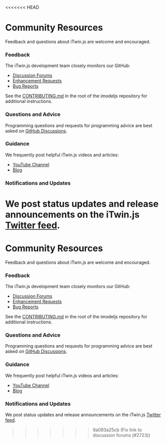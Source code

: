 <<<<<<< HEAD
# Community Resources

Feedback and questions about iTwin.js are welcome and encouraged.

### Feedback

The iTwin.js development team closely monitors our GitHub:

- [Discussion Forums](https://github.com/imodeljs/imodeljs/labels/discussion)
- [Enhancement Requests](https://github.com/imodeljs/imodeljs/labels/enhancement)
- [Bug Reports](https://github.com/imodeljs/imodeljs/labels/bug)

See the [CONTRIBUTING.md](https://github.com/imodeljs/imodeljs/blob/master/CONTRIBUTING.md) in the root of the imodeljs repository for additional instructions.

### Questions and Advice

Programming questions and requests for programming advice are best asked on [GitHub Discussions](https://github.com/imodeljs/imodeljs/discussions).

### Guidance

We frequently post helpful iTwin.js videos and articles:

- [YouTube Channel](https://www.youtube.com/channel/UCs4HxiWI4o4bzayG5QnxaIA/featured)
- [Blog](https://medium.com/itwinjs)

### Notifications and Updates

We post status updates and release announcements on the iTwin.js [Twitter feed](https://twitter.com/imodeljs).
=======
# Community Resources

Feedback and questions about iTwin.js are welcome and encouraged.

### Feedback

The iTwin.js development team closely monitors our GitHub:

- [Discussion Forums](https://github.com/iTwin/itwinjs-core/discussions)
- [Enhancement Requests](https://github.com/iTwin/itwinjs-core/labels/enhancement)
- [Bug Reports](https://github.com/iTwin/itwinjs-core/labels/bug)

See the [CONTRIBUTING.md](https://github.com/iTwin/itwinjs-core/blob/master/CONTRIBUTING.md) in the root of the imodeljs repository for additional instructions.

### Questions and Advice

Programming questions and requests for programming advice are best asked on [GitHub Discussions](https://github.com/iTwin/itwinjs-core/discussions).

### Guidance

We frequently post helpful iTwin.js videos and articles:

- [YouTube Channel](https://www.youtube.com/channel/UCs4HxiWI4o4bzayG5QnxaIA/featured)
- [Blog](https://medium.com/itwinjs)

### Notifications and Updates

We post status updates and release announcements on the iTwin.js [Twitter feed](https://twitter.com/imodeljs).
>>>>>>> 9a083a25cb (Fix link to discussion forums (#2723))
